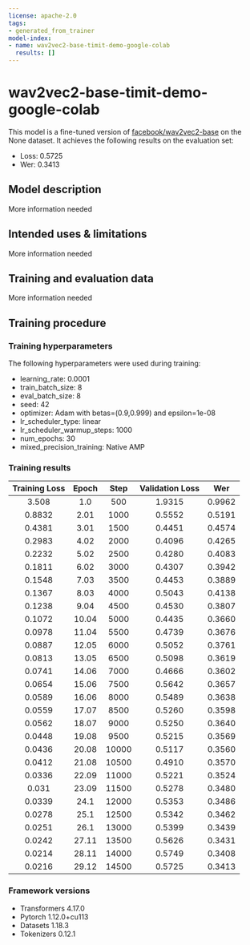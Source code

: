 ```yaml
---
license: apache-2.0
tags:
- generated_from_trainer
model-index:
- name: wav2vec2-base-timit-demo-google-colab
  results: []
---
```


<!-- This model card has been generated automatically according to the information the Trainer had access to. You
should probably proofread and complete it, then remove this comment. -->

# wav2vec2-base-timit-demo-google-colab

This model is a fine-tuned version of [facebook/wav2vec2-base](https://huggingface.co/facebook/wav2vec2-base) on the None dataset.
It achieves the following results on the evaluation set:
- Loss: 0.5725
- Wer: 0.3413

## Model description

More information needed

## Intended uses & limitations

More information needed

## Training and evaluation data

More information needed

## Training procedure

### Training hyperparameters

The following hyperparameters were used during training:
- learning_rate: 0.0001
- train_batch_size: 8
- eval_batch_size: 8
- seed: 42
- optimizer: Adam with betas=(0.9,0.999) and epsilon=1e-08
- lr_scheduler_type: linear
- lr_scheduler_warmup_steps: 1000
- num_epochs: 30
- mixed_precision_training: Native AMP

### Training results

| Training Loss | Epoch | Step  | Validation Loss | Wer    |
|:-------------:|:-----:|:-----:|:---------------:|:------:|
| 3.508         | 1.0   | 500   | 1.9315          | 0.9962 |
| 0.8832        | 2.01  | 1000  | 0.5552          | 0.5191 |
| 0.4381        | 3.01  | 1500  | 0.4451          | 0.4574 |
| 0.2983        | 4.02  | 2000  | 0.4096          | 0.4265 |
| 0.2232        | 5.02  | 2500  | 0.4280          | 0.4083 |
| 0.1811        | 6.02  | 3000  | 0.4307          | 0.3942 |
| 0.1548        | 7.03  | 3500  | 0.4453          | 0.3889 |
| 0.1367        | 8.03  | 4000  | 0.5043          | 0.4138 |
| 0.1238        | 9.04  | 4500  | 0.4530          | 0.3807 |
| 0.1072        | 10.04 | 5000  | 0.4435          | 0.3660 |
| 0.0978        | 11.04 | 5500  | 0.4739          | 0.3676 |
| 0.0887        | 12.05 | 6000  | 0.5052          | 0.3761 |
| 0.0813        | 13.05 | 6500  | 0.5098          | 0.3619 |
| 0.0741        | 14.06 | 7000  | 0.4666          | 0.3602 |
| 0.0654        | 15.06 | 7500  | 0.5642          | 0.3657 |
| 0.0589        | 16.06 | 8000  | 0.5489          | 0.3638 |
| 0.0559        | 17.07 | 8500  | 0.5260          | 0.3598 |
| 0.0562        | 18.07 | 9000  | 0.5250          | 0.3640 |
| 0.0448        | 19.08 | 9500  | 0.5215          | 0.3569 |
| 0.0436        | 20.08 | 10000 | 0.5117          | 0.3560 |
| 0.0412        | 21.08 | 10500 | 0.4910          | 0.3570 |
| 0.0336        | 22.09 | 11000 | 0.5221          | 0.3524 |
| 0.031         | 23.09 | 11500 | 0.5278          | 0.3480 |
| 0.0339        | 24.1  | 12000 | 0.5353          | 0.3486 |
| 0.0278        | 25.1  | 12500 | 0.5342          | 0.3462 |
| 0.0251        | 26.1  | 13000 | 0.5399          | 0.3439 |
| 0.0242        | 27.11 | 13500 | 0.5626          | 0.3431 |
| 0.0214        | 28.11 | 14000 | 0.5749          | 0.3408 |
| 0.0216        | 29.12 | 14500 | 0.5725          | 0.3413 |


### Framework versions

- Transformers 4.17.0
- Pytorch 1.12.0+cu113
- Datasets 1.18.3
- Tokenizers 0.12.1
